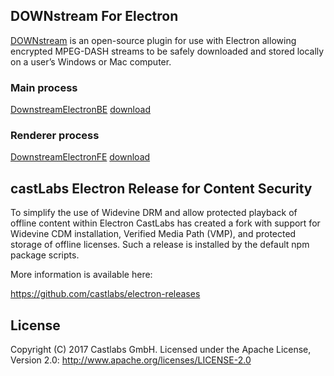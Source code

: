 ## DOWNstream For Electron
 
[DOWNstream](https://github.com/castlabs/downstream_electron) is an open-source plugin for use with Electron allowing encrypted MPEG-DASH streams to be safely downloaded and stored locally on a user’s Windows or Mac computer.

### Main process
  [DownstreamElectronBE](DownstreamElectronBE.html) 
  [download](build/downstream-electron-be.js)

### Renderer process
  [DownstreamElectronFE](DownstreamElectronFE.html) 
  [download](build/downstream-electron-fe.js)


## castLabs Electron Release for Content Security

To simplify the use of Widevine DRM and allow protected playback of offline content within Electron CastLabs has created a fork with support for Widevine CDM installation, Verified Media Path (VMP), and protected storage of offline licenses. 
Such a release is installed by the default npm package scripts.

More information is available here:

https://github.com/castlabs/electron-releases


## License
Copyright (C) 2017 Castlabs GmbH.
Licensed under the Apache License, Version 2.0: http://www.apache.org/licenses/LICENSE-2.0
